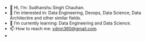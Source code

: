 - 👋 Hi, I’m: Sudhanshu Singh Chauhan.
- 👀 I’m interested in: Data Engineering, Devops, Data Science, Data Architectire and other similar fields.
- 🌱 I’m currently learning: Data Engineering and Data Science.
- 📫 How to reach me: vdmn360@gmail.com.
- 

<!---
vdmn360/vdmn360 is a ✨ special ✨ repository because its `README.md` (this file) appears on your GitHub profile.
You can click the Preview link to take a look at your changes.
--->
